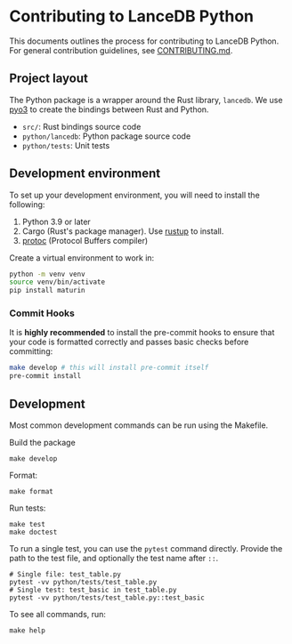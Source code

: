 # Contributing to LanceDB Python

This documents outlines the process for contributing to LanceDB Python.
For general contribution guidelines, see [CONTRIBUTING.md](../CONTRIBUTING.md).

## Project layout

The Python package is a wrapper around the Rust library, `lancedb`. We use
[pyo3](https://pyo3.rs/) to create the bindings between Rust and Python.

* `src/`: Rust bindings source code
* `python/lancedb`: Python package source code
* `python/tests`: Unit tests

## Development environment

To set up your development environment, you will need to install the following:

1. Python 3.9 or later
2. Cargo (Rust's package manager). Use [rustup](https://rustup.rs/) to install.
3. [protoc](https://grpc.io/docs/protoc-installation/) (Protocol Buffers compiler)

Create a virtual environment to work in:

```bash
python -m venv venv
source venv/bin/activate
pip install maturin
```

### Commit Hooks

It is **highly recommended** to install the pre-commit hooks to ensure that your
code is formatted correctly and passes basic checks before committing:

```bash
make develop # this will install pre-commit itself
pre-commit install
```

## Development

Most common development commands can be run using the Makefile.

Build the package

```shell
make develop
```

Format:

```shell
make format
```

Run tests:

```shell
make test
make doctest
```

To run a single test, you can use the `pytest` command directly. Provide the path
to the test file, and optionally the test name after `::`.

```shell
# Single file: test_table.py
pytest -vv python/tests/test_table.py
# Single test: test_basic in test_table.py
pytest -vv python/tests/test_table.py::test_basic
```

To see all commands, run:

```shell
make help
```
